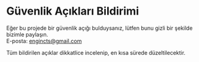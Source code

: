 # Güvenlik Açıkları Bildirimi

Eğer bu projede bir güvenlik açığı bulduysanız, lütfen bunu gizli bir şekilde bizimle paylaşın.  
E-posta: engincts@gmail.com

Tüm bildirilen açıklar dikkatlice incelenip, en kısa sürede düzeltilecektir.
